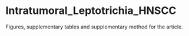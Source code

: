 # Intratumoral_Leptotrichia_HNSCC

Figures, supplementary tables and supplementary method for the article.
